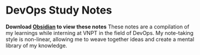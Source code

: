 # DevOps Study Notes
**Download [Obsidian](https://obsidian.md/) to view these notes**
These notes are a compilation of my learnings while interning at VNPT in the field of DevOps. My note-taking style is non-linear, allowing me to weave together ideas and create a mental library of my knowledge.
